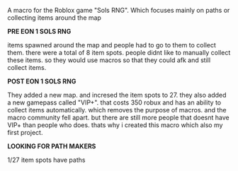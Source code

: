 A macro for the Roblox game "Sols RNG".
Which focuses mainly on paths or collecting items around the map

**PRE EON 1 SOLS RNG**

items spawned around the map and people had to go to them to collect them.
there were a total of 8 item spots.
people didnt like to manually collect these items.
so they would use macros so that they could afk and still collect items.

**POST EON 1 SOLS RNG**

They added a new map.
and incresed the item spots to 27.
they also added a new gamepass called "VIP+".
that costs 350 robux and has an ability to collect items automatically.
which removes the purpose of macros.
and the macro community fell apart.
but there are still more people that doesnt have VIP+ than people who does.
thats why i created this macro which also my first project.

**LOOKING FOR PATH MAKERS**

1/27 item spots have paths

